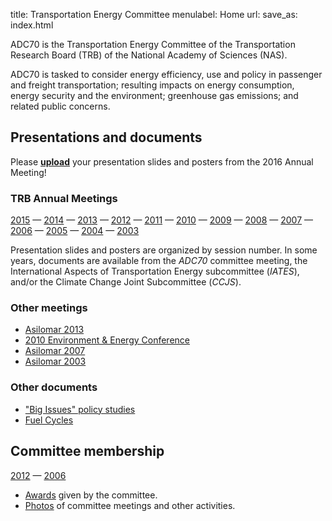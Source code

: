 title: Transportation Energy Committee
menulabel: Home
url:
save_as: index.html

ADC70 is the Transportation Energy Committee of the Transportation Research Board (TRB) of the National Academy of Sciences (NAS).

ADC70 is tasked to consider energy efficiency, use and policy in passenger and freight transportation; resulting impacts on energy consumption, energy security and the environment; greenhouse gas emissions; and related public concerns.

## Presentations and documents

Please [**upload**](/upload) your presentation slides and posters from the 2016 Annual Meeting!

### TRB Annual Meetings
[2015](/presentations/2015) —
[2014](/presentations/2014) —
[2013](/presentations/2013) —
[2012](/presentations/2012) —
[2011](/presentations/2011) —
[2010](/presentations/2010) —
[2009](/presentations/2009) —
[2008](/presentations/2008) —
[2007](/presentations/2007) —
[2006](/presentations/2006) —
[2005](/presentations/2005) —
[2004](/presentations/2004) —
[2003](/presentations/2003)

Presentation slides and posters are organized by session number. In some years, documents are available from the *ADC70* committee meeting, the International Aspects of Transportation Energy subcommittee (*IATES*), and/or the Climate Change Joint Subcommittee (*CCJS*).

### Other meetings
- [Asilomar 2013](/presentations/2013-06)
- [2010 Environment & Energy Conference](/presentations/2010-06)
- [Asilomar 2007](/presentations/2007-06)
- [Asilomar 2003](/presentations/2003-06)

### Other documents
- ["Big Issues" policy studies](https://db.tt/XIL02q51)
- [Fuel Cycles](/fuel-cycles)

## Committee membership
[2012](/members/2012) —
[2006](/members/2006)

- [Awards](/awards) given by the committee.
- [Photos](/photos) of committee meetings and other activities.
